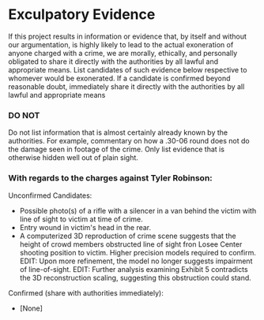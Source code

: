 # Exculpatory Evidence
If this project results in information or evidence that, by itself and without our argumentation, is highly likely to lead to the actual exoneration of anyone charged with a crime, we are morally, ethically, and personally obligated to share it directly with the authorities by all lawful and appropriate means. List candidates of such evidence below respective to whomever would be exonerated. If a candidate is confirmed beyond reasonable doubt, immediately share it directly with the authorities by all lawful and appropriate means


### DO NOT
Do not list information that is almost certainly already known by the authorities. For example, commentary on how a .30-06 round does not do the damage seen in footage of the crime. Only list evidence that is otherwise hidden well out of plain sight.


### With regards to the charges against Tyler Robinson:
Unconfirmed Candidates:
- Possible photo(s) of a rifle with a silencer in a van behind the victim with line of sight to victim at time of crime.
- Entry wound in victim's head in the rear.
- A computerized 3D reproduction of crime scene suggests that the height of crowd members obstructed line of sight fron Losee Center shooting position to victim. Higher precision models required to confirm. EDIT: Upon more refinement, the model no longer suggests impairment of line-of-sight. EDIT: Further analysis examining Exhibit 5 contradicts the 3D reconstruction scaling, suggesting this obstruction could stand.


Confirmed (share with authorities immediately): 
- [None]
